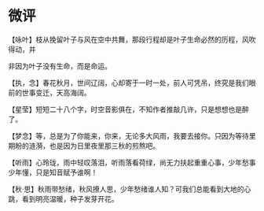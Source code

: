 # 微评

【咏叶】枝从挽留叶子与风在空中共舞，那段行程却是叶子生命必然的历程，风吹得动，并 

非因为叶子没有生命，而是命运。 

【执，念】春花秋月，世间辽阔，心却寄于一时一处，前人可凭吊，终究是我们眼前的世事变迁，天高海阔。 

【星莹】短短二十八个字，时空音影俱在，不知作者推敲几许，只是想想也是醉了。 

【梦念】等，总是为了你能来，你来，无论多大风雨，我要去接你。只因为等待里期盼的涟漪，也是因为日里夜里那三秋的煎熬吧。 

【听雨】心玲珑，雨中轻叹落泪，听雨落看荷绿，尚无力扶起重重心事，少年愁事少年懂，只是知音赋予谁啊！ 

【秋·思】秋雨带愁绪，秋风撩人思，少年愁绪谁人知？可我们总能看到大地的心跳，看到明亮温暖，种子发芽开花。